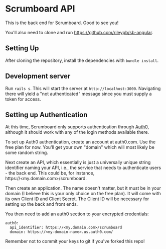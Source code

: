 # Scrumboard API 

This is the back end for Scrumboard. Good to see you!

You'll also need to clone and run https://github.com/rileypb/sb-angular.

## Setting Up

After cloning the repository, install the dependencies with `bundle install`. 

## Development server

Run `rails s`. This will start the server at `http://localhost:3000`. Navigating there will yield a "not authenticated" message since you must supply a token for access.

## Setting up Authentication

At this time, Scrumboard only supports authentication through [Auth0](https://auth0.com/), although it should work with any of the login methods available there.

To set up Auth0 authentication, create an account at auth0.com. Use the free plan for now. You'll get your own "domain" which will most likely be some random string. 

Next create an API, which essentially is just a universally unique string identifier naming your API, i.e., the service that needs to authenticate users - the back end. This could be, for instance, https://<my.domain.com>/scrumboard. 

Then create an application. The name doesn't matter, but it must be in your domain (I believe this is your only choice on the free plan). It will come with its own Client ID and Client Secret. The Client ID will be necessary for setting up the back and front ends.

You then need to add an auth0 section to your encrypted credentials:
```
auth0:
  api_identifier: https://<my.domain.com>/scrumboard
  domain: https://<my-domain-name>.us.auth0.com/
```

Remember not to commit your keys to git if you've forked this repo!
